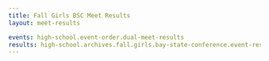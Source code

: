 ```yaml
---
title: Fall Girls BSC Meet Results
layout: meet-results

events: high-school.event-order.dual-meet-results
results: high-school.archives.fall.girls.bay-state-conference.event-results
---
```

